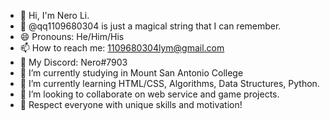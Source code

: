 - 👋 Hi, I'm Nero Li.
- 🤔 @qq1109680304 is just a magical string that I can remember.
- 😄 Pronouns: He/Him/His
- 📫 How to reach me: 1109680304lym@gmail.com
- 👀 My Discord: Nero#7903
- 🔭 I’m currently studying in Mount San Antonio College
- 🌱 I’m currently learning HTML/CSS, Algorithms, Data Structures, Python.
- 💞️ I’m looking to collaborate on web service and game projects.
- 💬 Respect everyone with unique skills and motivation!
